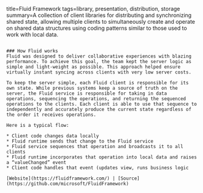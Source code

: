 title=Fluid Framework
tags=library, presentation, distribution, storage
summary=A collection of client libraries for distributing and synchronizing shared state, allowing multiple clients to simultaneously create and operate on shared data structures using coding patterns similar to those used to work with local data.
~~~~~~

### How Fluid works
Fluid was designed to deliver collaborative experiences with blazing performance. To achieve this goal, the team kept the server logic as simple and light-weight as possible. This approach helped ensure virtually instant syncing across clients with very low server costs.

To keep the server simple, each Fluid client is responsible for its own state. While previous systems keep a source of truth on the server, the Fluid service is responsible for taking in data operations, sequencing the operations, and returning the sequenced operations to the clients. Each client is able to use that sequence to independently and accurately produce the current state regardless of the order it receives operations.

Here is a typical flow:

* Client code changes data locally
* Fluid runtime sends that change to the Fluid service
* Fluid service sequences that operation and broadcasts it to all clients
* Fluid runtime incorporates that operation into local data and raises a “valueChanged” event
* Client code handles that event (updates view, runs business logic

[Website](https://fluidframework.com/) | [Source](https://github.com/microsoft/FluidFramework)
